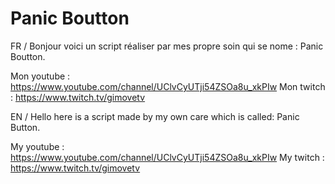 # Panic Boutton


FR / Bonjour voici un script réaliser par mes propre soin qui se nome : Panic Boutton.

Mon youtube : https://www.youtube.com/channel/UClvCyUTji54ZSOa8u_xkPIw
Mon twitch : https://www.twitch.tv/gimovetv

EN / Hello here is a script made by my own care which is called: Panic Button.

My youtube : https://www.youtube.com/channel/UClvCyUTji54ZSOa8u_xkPIw
My twitch : https://www.twitch.tv/gimovetv
